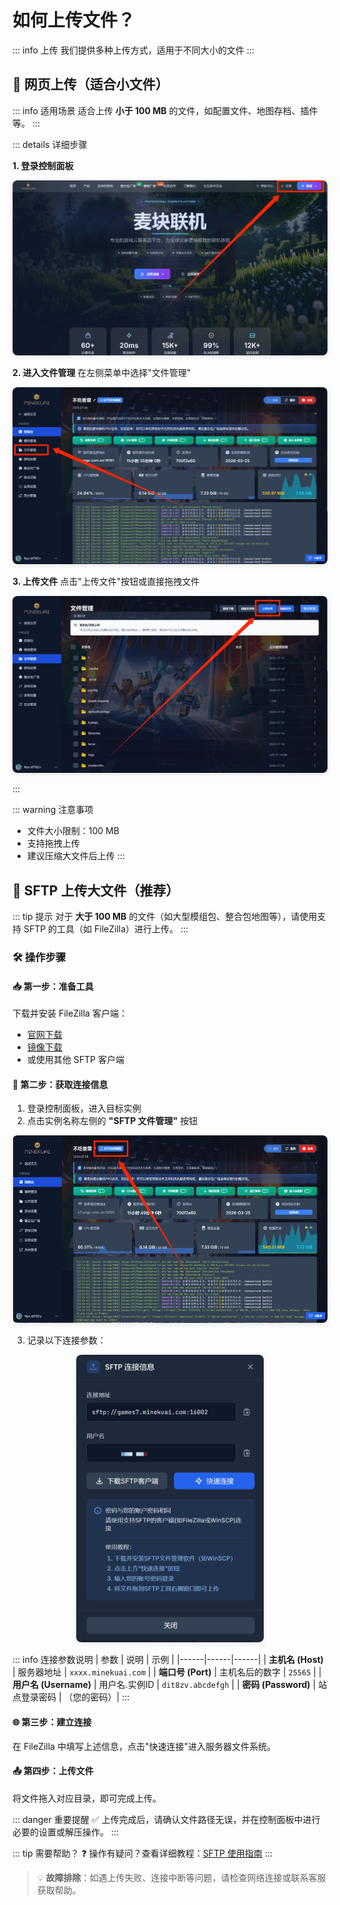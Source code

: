 # 如何上传文件？

::: info 上传
我们提供多种上传方式，适用于不同大小的文件
:::

## 🔹 网页上传（适合小文件）

::: info 适用场景
适合上传 **小于 100 MB** 的文件，如配置文件、地图存档、插件等。
:::

::: details 详细步骤

**1. 登录控制面板**
<div align="center">
  <img src="./img/login.png" alt="登录" width="600" style="border-radius: 8px; box-shadow: 0 2px 8px rgba(0,0,0,0.1);">
</div>

**2. 进入文件管理**
在左侧菜单中选择"文件管理"
<div align="center">
  <img src="./img/file_management.png" alt="文件管理" width="600" style="border-radius: 8px; box-shadow: 0 2px 8px rgba(0,0,0,0.1);">
</div>

**3. 上传文件**
点击"上传文件"按钮或直接拖拽文件
<div align="center">
  <img src="./img/upload.png" alt="上传文件" width="600" style="border-radius: 8px; box-shadow: 0 2px 8px rgba(0,0,0,0.1);">
</div>

:::

::: warning 注意事项
- 文件大小限制：100 MB
- 支持拖拽上传
- 建议压缩大文件后上传
:::
## 🔸 SFTP 上传大文件（推荐）

::: tip 提示
对于 **大于 100 MB** 的文件（如大型模组包、整合包地图等），请使用支持 SFTP 的工具（如 FileZilla）进行上传。
:::

### 🛠 操作步骤

#### 📥 第一步：准备工具
下载并安装 FileZilla 客户端：
- [官网下载](https://filezilla-project.org/)
- <a href="/src/FileZilla_3.69.2_win64_sponsored2-setup.exe" target="_blank" download>镜像下载</a>
- 或使用其他 SFTP 客户端

#### 🔑 第二步：获取连接信息
1. 登录控制面板，进入目标实例
2. 点击实例名称左侧的 **"SFTP 文件管理"** 按钮

<div align="center">
  <img src="./img/sftp.png" alt="SFTP 文件管理入口" width="600" height="300" style="border-radius: 8px; box-shadow: 0 2px 8px rgba(0,0,0,0.1);">
</div>

3. 记录以下连接参数：

<div align="center">
  <img src="./img/sftp_info.png" alt="SFTP 连接信息" width="300" style="border-radius: 8px; box-shadow: 0 2px 8px rgba(0,0,0,0.1);">
</div>

::: info 连接参数说明
| 参数 | 说明 | 示例 |
|------|------|------|
| **主机名 (Host)** | 服务器地址 | `xxxx.minekuai.com` |
| **端口号 (Port)** | 主机名后的数字 | `25565` |
| **用户名 (Username)** | 用户名.实例ID | `dit8zv.abcdefgh` |
| **密码 (Password)** | 站点登录密码 | （您的密码）|
:::

#### 🌐 第三步：建立连接
在 FileZilla 中填写上述信息，点击"快速连接"进入服务器文件系统。

#### 📤 第四步：上传文件
将文件拖入对应目录，即可完成上传。

::: danger 重要提醒
✅ 上传完成后，请确认文件路径无误，并在控制面板中进行必要的设置或解压操作。
:::

::: tip 需要帮助？
❓ 操作有疑问？查看详细教程：[SFTP 使用指南](./faq/sftp)
:::

> 💡 **故障排除**：如遇上传失败、连接中断等问题，请检查网络连接或联系客服获取帮助。